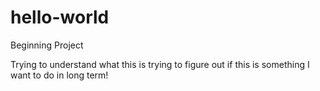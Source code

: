 # hello-world
Beginning Project

Trying to understand what this is trying to figure out if this is something I want to do in long term!
